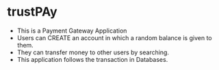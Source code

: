 # trustPAy

- This is a Payment Gateway Application
- Users can CREATE an account in which a random balance is given to them.
- They can transfer money to other users by searching.
- This application follows the transaction in Databases.
